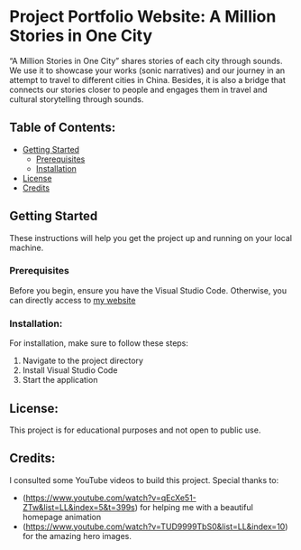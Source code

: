 # Project Portfolio Website: A Million Stories in One City
“A Million Stories in One City” shares stories of each city through sounds. We use it to showcase your works (sonic narratives) and our journey in an attempt to travel to different cities in China. Besides, it is also a bridge that connects our stories closer to people and engages them in travel and cultural storytelling through sounds.
## Table of Contents:
- [Getting Started](#getting-started)
  - [Prerequisites](#prerequisites)
  - [Installation](#installation)
- [License](#license)
- [Credits](#credits)
## Getting Started

These instructions will help you get the project up and running on your local machine.

### Prerequisites

Before you begin, ensure you have the Visual Studio Code. Otherwise, you can directly access to [my website](https://laurisisme.github.io/lauris.github.io/)

### Installation:
For installation, make sure to follow these steps:
1. Navigate to the project directory
2. Install Visual Studio Code
3. Start the application

## License:
This project is for educational purposes and not open to public use.

## Credits:
I consulted some YouTube videos to build this project. Special thanks to:
- (https://www.youtube.com/watch?v=qEcXe51-ZTw&list=LL&index=5&t=399s) for helping me with a beautiful homepage animation
- (https://www.youtube.com/watch?v=TUD9999TbS0&list=LL&index=10) for the amazing hero images.





